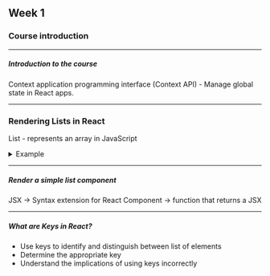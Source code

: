 ## Week 1

### Course introduction

---

<h5>Introduction to the course</h5>

Context application programming interface (Context API) - Manage global state in React apps.

---

### Rendering Lists in React

List - represents an array in JavaScript

<details>
  <summary>Example</summary>

```js
const data = [
  {
    id: "1",
    title: "Tiramisu",
    description: "a dessert",
    price: 432,
  },
];

const topDessesrts = data.map((dessert) => {
  return {
    content: `${dessert.title} - ${dessert.description}`,
    price: dessert.price,
  };
});

export default function App() {
  console.log(topDessesrts);
  return <h1>Eamine the console output</h1>;
}
```

</details>

---

<h5>Render a simple list component</h5>

JSX -> Syntax extension for React
Component -> function that returns a JSX

---

<h5>What are Keys in React?</h5>

- Use keys to identify and distinguish between list of elements
- Determine the appropriate key
- Understand the implications of using keys incorrectly
